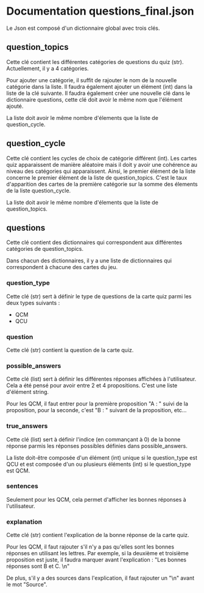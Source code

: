 # Documentation questions_final.json

Le Json est composé d'un dictionnaire global avec trois clés.

## question_topics

Cette clé contient les différentes catégories de questions du quiz (str).
Actuellement, il y a 4 catégories.

Pour ajouter une catégorie, il suffit de rajouter le nom de la nouvelle catégorie dans la liste. Il faudra également ajouter un élément (int) dans la liste de la clé suivante. Il faudra également créer une nouvelle clé dans le dictionnaire questions, cette clé doit avoir le même nom que l'élément ajouté.

La liste doit avoir le même nombre d'élements que la liste de question_cycle.

## question_cycle

Cette clé contient les cycles de choix de catégorie différent (int).
Les cartes quiz apparaissent de manière aléatoire mais il doit y avoir une cohérence au niveau des catégories qui apparaissent.
Ainsi, le premier élément de la liste concerne le premier élément de la liste de question_topics. C'est le taux d'apparition des cartes de la première catégorie sur la somme des élements de la liste question_cycle.

La liste doit avoir le même nombre d'élements que la liste de question_topics.

## questions

Cette clé contient des dictionnaires qui correspondent aux différentes catégories de question_topics.

Dans chacun des dictionnaires, il y a une liste de dictionnaires qui correspondent à chacune des cartes du jeu.

### question_type

Cette clé (str) sert à définir le type de questions de la carte quiz parmi les deux types suivants : 
- QCM
- QCU

### question

Cette clé (str) contient la question de la carte quiz.

### possible_answers

Cette clé (list) sert à définir les différentes réponses affichées à l'utilisateur. Cela a été pensé pour avoir entre 2 et 4 propositions.
C'est une liste d'élément string.

Pour les QCM, il faut entrer pour la première proposition "A : " suivi de la proposition, pour la seconde, c'est "B : " suivant de la proposition, etc...

### true_answers

Cette clé (list) sert à définir l'indice (en commançant à 0) de la bonne réponse parmis les réponses possibles définies dans possible_answers.

La liste doit-être composée d'un élément (int) unique si le question_type est QCU et est composée d'un ou plusieurs éléments (int) si le question_type est QCM.

### sentences
Seulement pour les QCM, cela permet d'afficher les bonnes réponses à l'utilisateur.

### explanation

Cette clé (str) contient l'explication de la bonne réponse de la carte quiz.

Pour les QCM, il faut rajouter s'il n'y a pas qu'elles sont les bonnes réponses en utilisant les lettres.
Par exemple, si la deuxième et troisième proposition est juste, il faudra marquer avant l'explication : 
"Les bonnes réponses sont B et C. \n"

De plus, s'il y a des sources dans l'explication, il faut rajouter un "\n" avant le mot "Source".